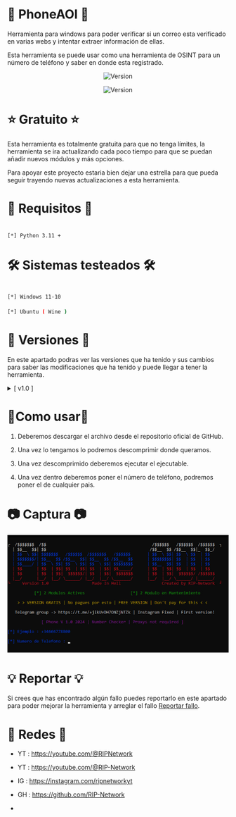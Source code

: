 # 🔶 PhoneAOI 🔶

Herramienta para windows para poder verificar si un correo esta verificado en varias webs y intentar extraer información de ellas.

Esta herramienta se puede usar como una herramienta de OSINT para un número de teléfono y saber en donde esta registrado.

<p align="center"><img width="120px" alt="Version" src="https://img.shields.io/badge/PhoneAOI-purple"/></p>

<p align="center"><img width="120px" alt="Version" src="https://img.shields.io/badge/version-1.0-purple.svg?style=for-the-badge"/></p>

# ⭐ Gratuito ⭐

Esta herramienta es totalmente gratuita para que no tenga límites, la herramienta se ira actualizando cada poco tiempo para que se puedan añadir nuevos módulos y más opciones.

Para apoyar este proyecto estaria bien dejar una estrella para que pueda seguir trayendo nuevas actualizaciones a esta herramienta.

# 🔎 Requisitos 🔎
```bash

[*] Python 3.11 +

```
# 🛠 Sistemas testeados 🛠
```bash

[*] Windows 11-10

[*] Ubuntu ( Wine )

```
# 🔱 Versiones 🔱

En este apartado podras ver las versiones que ha tenido y sus cambios para saber las modificaciones que ha tenido y puede llegar a tener la herramienta.

<details>
  <summary>[ v1.0 ]</summary>
  <p align="justify">[#] Version Oficial.</p>
</details>

# 🐧Como usar🐧

1. Deberemos descargar el archivo desde el repositorio oficial de GitHub.

2. Una vez lo tengamos lo podremos descomprimir donde queramos.

3. Una vez descomprimido deberemos ejecutar el ejecutable.

4. Una vez dentro deberemos poner el número de teléfono, podremos poner el de cualquier pais.

# 📷 Captura 📷

![Screenshot](/images/foto.png)

# 💡 Reportar 💡

Si crees que has encontrado algún fallo puedes reportarlo en este apartado para poder mejorar la herramienta y arreglar el fallo [Reportar fallo](https://github.com/RIP-Network/BanDashboard/issues/new).

# 🔴 Redes 🔴

* YT : https://youtube.com/@RIPNetwork
  
* YT : https://youtube.com/@RIP-Network
  
* IG : https://instagram.com/ripnetworkyt
  
* GH : https://github.com/RIP-Network
* 
